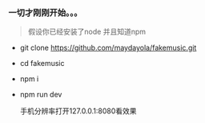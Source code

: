 ### 一切才刚刚开始。。。
> 假设你已经安装了node 并且知道npm 


* git clone https://github.com/maydayola/fakemusic.git

* cd fakemusic

* npm i

* npm run dev

    手机分辨率打开127.0.0.1:8080看效果
